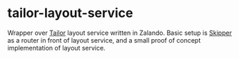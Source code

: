 # tailor-layout-service

Wrapper over [Tailor](https://github.com/zalando/tailor) layout service written in Zalando.
Basic setup is [Skipper](https://github.com/zalando/skipper) as a router in front of layout service, and a small proof of concept implementation of layout service.
